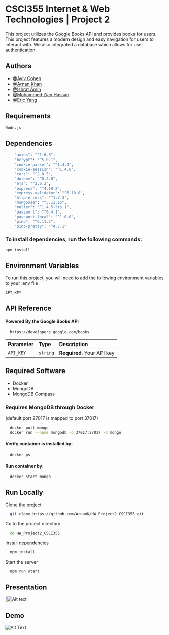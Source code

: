 
# CSCI355 Internet & Web Technologies | Project 2

This project utilizes the Google Books API and provides books for users. This project features a modern design and easy navigation for users to interact with. We also integrated a database which allows for user authentication.

## Authors

- [@Aviv Cohen](https://github.com/acohen31)
- [@Arnan Khan](https://github.com/ArnanK)
- [@Ishrat Amin](https://github.com/Ishrat24)
- [@Mohammed Zian Hassan](https://github.com/sugarcane1001)
- [@Eric Yang](https://github.com/BenevolentBurger)


## Requirements
```
Node.js
```
## Dependencies



```bash
    "axios": "^1.6.8",
    "bcrypt": "^5.0.1",
    "cookie-parser": "^1.4.4",
    "cookie-session": "^1.4.0",
    "cors": "^2.8.5",
    "dotenv": "^8.2.0",
    "ejs": "^2.6.2",
    "express": "^4.19.2",
    "express-validator": "^6.10.0",
    "http-errors": "^1.7.3",
    "mongoose": "^5.11.15",
    "multer": "^1.4.5-lts.1",
    "passport": "^0.4.1",
    "passport-local": "^1.0.0",
    "pino": "^6.11.2",
    "pino-pretty": "^4.7.1"
```


### To install dependencies, run the following commands:
```bash
npm install
```
## Environment Variables

To run this project, you will need to add the following environment variables to your .env file

`API_KEY`

## API Reference

#### Powered By the Google Books API

```http
  https://developers.google.com/books
```

| Parameter | Type     | Description                |
| :-------- | :------- | :------------------------- |
| `API_KEY` | `string` | **Required**. Your API key |


## Required Software
- Docker
- MongoDB
- MongoDB Compass


### Requires MongoDB through Docker
(default port 27017 is mapped to port 37017)
```bash
  docker pull mongo
  docker run --name mongodb -p 37017:27017 -d mongo
```

#### Verify container is installed by:
```
  docker ps
```

#### Run container by:
```
  docker start mongo
```


## Run Locally

Clone the project

```bash
  git clone https://github.com/ArnanK/HW_Project2_CSCI355.git
```

Go to the project directory

```bash
  cd HW_Project2_CSCI355
```

Install dependencies

```bash
  npm install
```

Start the server

```bash
  npm run start
```


## Presentation
[![Alt text]()


## Demo

![Alt Text]()

